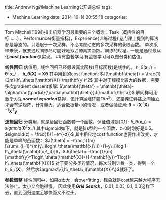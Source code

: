 title: Andrew Ng的Machine Learning公开课总结
tags:
  - Machine Learning
date: 2014-10-18 20:55:18
catagories:
---
Tom Mitchell(1998)指出机器学习最重要的三个概念：Task（概括性的目标……），Performance(衡量指标)，Experience(训练过程)
这门课上提到的算法都是静态的。只着眼于一次采样，不必考虑动态的多次采样的获取函数。
单次采样来说，就要通过训练尽可能好地拟合原真实函数。训练的过程，一般是通过最优化***cost function***来实现。
##有监督学习
有监督学习可以做分类和估值。

**线性回归**
估值用，线性回归已经假设真实函数(目标函数)是线性的。
$h\_\theta(\mathbf{x}\_i) = \mathbf{\theta}^T\mathbf{x}\_i$ ， $\mathbf{h\_\theta(X)} = \mathbf{X\theta}$
其中用到的cost function:
$J(\mathbf{\theta}) = \frac{1}{2m}(h\_\theta(\mathbf{X})-\mathbf{y})^2$
其中对于规模比较大的数据，需要多次gradient descent求解:
$\mathbf{\theta'} = \mathbf{\theta}-\alpha\frac{\partial}{\partial\mathbf{\theta}}J(\mathbf{\theta})$
解同样可用数学方法***normal equation***获得，但计算逆矩阵要$O(n^3)$，还要保证特征之间独立才会有逆矩阵，计算量大，适合数据量小的情况，或者做验证用:
$\mathbf{\theta} = (\mathbf{X}^T\mathbf{X})^{-1}\mathbf{X}^T\mathbf{y}$

**逻辑回归**
分类用，就是给回归函数套一个函数，保证值域是[0,1] : 
$h\_\theta(\mathbf{x}\_i) = sigmoid(\mathbf{\theta}^T\mathbf{x}\_i)$
其中sigmoid如下，就是斜s型的一个函数，z=0时刚好是0.5。
$sigmoid(z) = \frac{1}{1+e^{-z}}$
其中相应地cost function也要作出改变，才能是单峰的凸函数：
$J(\theta) = -\frac{1}{m}[\sum\_{i=1}^{m}y\_ilogh\_\theta(\mathbf{x}\_i)+(1-y\_i)log(1-h\_\theta(\mathbf{x}\_i))]$，$J(\theta) = -\frac{1}{m}[\mathbf{y}^Tlogh\_\theta(\mathbf{X})+(1-\mathbf{y})^Tlog(1-h\_\theta(\mathbf{X}))]$
对于要分多类的情况，每次分别训练一类，得到一个$h\_\theta\_i(\mathbf{X})$，然后求$argmax\\{i,h\_\theta\_i(\mathbf{X})\\}$就好了。

**参数调整**
线性回归中，如果$\alpha$太大，会overfitting，现象就是cost越来越大程序无法停止。太小又会跑得慢。
因此使用***Grid Search***，0.01, 0.03, 0.1, 0.3这样下去，直到回归速度足够快而又不过头。

